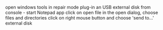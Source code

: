 open windows tools in repair mode
plug-in an USB external disk
from console - start Notepad app
click on open file
in the open dialog, choose files and directories
click on right mouse button and choose 'send to...' external disk
